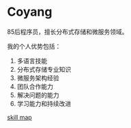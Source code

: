 # Coyang

85后程序员，擅长分布式存储和微服务领域。

我的个人优势包括：

1. 多语言技能
2. 分布式存储专业知识
3. 微服务架构经验
4. 团队合作能力
5. 解决问题的能力
6. 学习能力和持续改进

[skill map](./personal/skill.md)
